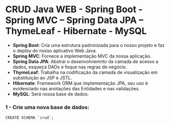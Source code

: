 # CRUD Java WEB - Spring Boot - Spring MVC – Spring Data JPA – ThymeLeaf - Hibernate - MySQL

- **Spring Boot**: Cria uma estrutura padronizada para o nosso projeto e faz o deploy do nosso aplicativo Web Java.
- **Spring MVC**: Fornece a implementação MVC da nossa aplicação.
- **Spring Data JPA**: Abstrai o desenvolviemnto da camada de acesso a dados, esqueça DAOs e foque nas regras de negócio.
- **ThymeLeaf**: Trabalha na codificação da camada de visualização em substituição ao JSP e JSTL.
- **Hibernate**: Framework ORM que implementação JPA, seu uso é evidenciado nas anotações das Entidades e nas validações.
- **MySQL**: Será nossa base de dados.


### 1 - Crie uma nova base de dados:
	CREATE SCHEMA `crud`;

